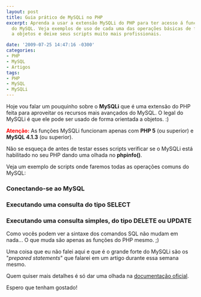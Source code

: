 ```yaml
---
layout: post
title: Guia prático de MySQLi no PHP
excerpt: Aprenda a usar a extensão MySQLi do PHP para ter acesso á funções avançadas
  do MySQL. Veja exemplos de uso de cada uma das operações básicas de fomra orientada
  a objetos e deixe seus scripts muito mais profissionais.

date: '2009-07-25 14:47:16 -0300'
categories:
- PHP
- MySQL
- Artigos
tags:
- PHP
- MySQL
- MySQLi
---
```

Hoje vou falar um pouquinho sobre o <strong>MySQLi</strong> que é uma extensão do PHP feita para aproveitar os recursos mais avançados do MySQL. O legal do MySQLi é que ele pode ser usado de forma orientada a objetos. :)

<strong style="color: red">Atenção:</strong> As funções MySQLi funcionam apenas com <strong>PHP 5</strong> (ou superior) e <strong>MySQL 4.1.3</strong> (ou superior).

Não se esqueça de antes de testar esses scripts verificar se o MySQLi está habilitado no seu PHP dando uma olhada no <strong>phpinfo()</strong>.

Veja um exemplo de scripts onde faremos todas as operações comuns do MySQL:

<h3>Conectando-se ao MySQL</h3>

<div data-gist-id="40615383d6cee8d31ac2" data-gist-show-loading="false"></div>



<h3>Executando uma consulta do tipo SELECT</h3>

<div data-gist-id="15ea4b3149e040c6af1e" data-gist-show-loading="false"></div>



<h3>Executando uma consulta simples, do tipo DELETE ou UPDATE</h3>

<div data-gist-id="e8d8b6a2ade6b4b9a511" data-gist-show-loading="false"></div>

Como vocês podem ver a sintaxe dos comandos SQL não mudam em nada... O que muda são apenas as funções do PHP mesmo. ;)

Uma coisa que eu não falei aqui e que é o grande forte do MySQLi são os "<em>prepared statements</em>" que falarei em um artigo durante essa semana mesmo.

Quem quiser mais detalhes é só dar uma olhada na [documentação oficial](http://br2.php.net/manual/pt_BR/book.mysqli.php).

Espero que tenham gostado!

